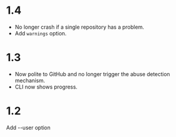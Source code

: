 # 1.4

* No longer crash if a single repository has a problem.
* Add `warnings` option.

# 1.3

* Now polite to GitHub and no longer trigger the abuse detection mechanism.
* CLI now shows progress.

# 1.2

Add --user option
